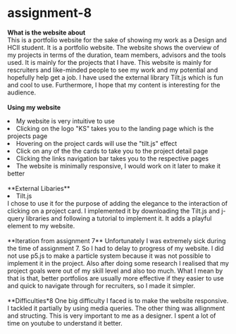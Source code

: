 # assignment-8
**What is the website about** <br>
This is a portfolio website for the sake of showing my work as a Design and HCII student. It is a portfolio website. The website shows the overview of my projects in terms of the duration, team members, advisors and the tools used. It is mainly for the projects that I have. This website is mainly for rescruiters and like-minded people to see my work and my potential and hopefully help get a job. I have used the external library Tilt.js which is fun and cool to use. Furthermore, I hope that my content is interesting for the audience. <br>
<br>
**Using my website**
<li>My website is very intuitive to use
<li>Clicking on the logo "KS" takes you to the landing page which is the projects page
<li>Hovering on the project cards will use the "tilt.js" effect
<li>Click on any of the the cards to take you to the project detail page
<li>Clicking the links navigation bar takes you to the respective pages
<li>The website is minimally responsive, I would work on it later to make it better
<br>
 <br>
**External Libaries**
<li> Tilt.js
 <br>
 I chose to use it for the purpose of adding the elegance to the interaction of clicking on a project card.
 I implemented it by downloading the Tilt.js and j-query libraries and following a tutorial to implement it.
 It adds a playful element to my website.
 <br>
 <br>
 **Iteration from assignment 7**
 Unfortunately I was extremely sick during the time of assignment 7. So I had to delay to progress of my website. I did not use p5.js to make a particle system because it was not possible to implement it in the project. Also after doing some research I realised that my project goals were out of my skill level and also too much. What I mean by that is that, better portfolios are usually more effective if they easier to use and quick to navigate through for recruiters, so I made it simpler.
<br>
 <br>
**Difficulties*8
One big difficulty I faced is to make the website responsive. I tackled it partially by using media queries. The other thing was allignment and structing. This is very important to me as a designer. I spent a lot of time on youtube to understand it better.
 

